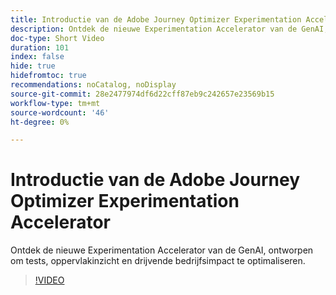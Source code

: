 ```yaml
---
title: Introductie van de Adobe Journey Optimizer Experimentation Accelerator
description: Ontdek de nieuwe Experimentation Accelerator van de GenAI, ontworpen om tests, oppervlakinzicht en drijvende bedrijfsimpact te optimaliseren.
doc-type: Short Video
duration: 101
index: false
hide: true
hidefromtoc: true
recommendations: noCatalog, noDisplay
source-git-commit: 28e2477974df6d22cff87eb9c242657e23569b15
workflow-type: tm+mt
source-wordcount: '46'
ht-degree: 0%

---
```



# Introductie van de Adobe Journey Optimizer Experimentation Accelerator

Ontdek de nieuwe Experimentation Accelerator van de GenAI, ontworpen om tests, oppervlakinzicht en drijvende bedrijfsimpact te optimaliseren.

<!-- 62_S531_3442531_100_introducing-the-adobe-journey-optimizer-experimentation-accelerator -->
>[!VIDEO](https://video.tv.adobe.com/v/3460359/?learn=on&enablevpops=true&captions=dut)
